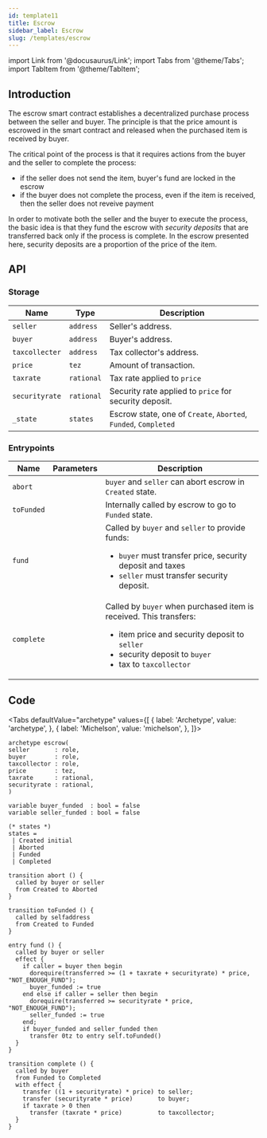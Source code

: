 ```yaml
---
id: template11
title: Escrow
sidebar_label: Escrow
slug: /templates/escrow
---
```

import Link from '@docusaurus/Link';
import Tabs from '@theme/Tabs';
import TabItem from '@theme/TabItem';

## Introduction

The escrow smart contract establishes a decentralized purchase process between the seller and buyer. The principle is that the price amount is escrowed in the smart contract and released when the purchased item is received by buyer.

The critical point of the process is that it requires actions from the buyer and the seller to complete the process:
* if the seller does not send the item, buyer's fund are locked in the escrow
* if the buyer does not complete the process, even if the item is received, then the seller does not reveive payment

In order to motivate both the seller and the buyer to execute the process, the basic idea is that they fund the escrow with *security deposits* that are transferred back only if the process is complete. In the escrow presented here, security deposits are a proportion of the price of the item.

## API

### Storage

| Name | Type | Description |
| -- | -- | -- |
| `seller` | `address` | Seller's address. |
| `buyer` | `address` | Buyer's address. |
| `taxcollecter` | `address` | Tax collector's address. |
| `price` | `tez` | Amount of transaction. |
| `taxrate` | `rational`| Tax rate applied to `price` |
| `securityrate` | `rational` | Security rate applied to `price` for security deposit. |
| `_state` | `states` | Escrow state, one of `Create`, `Aborted`, `Funded`, `Completed` |
### Entrypoints

| Name | Parameters | Description |
| -- | -- | -- |
| `abort` | | `buyer` and `seller` can abort escrow in `Created` state. |
| `toFunded` | | Internally called by escrow to go to `Funded` state. |
| `fund` | | Called by `buyer` and `seller` to provide funds:<ul><li>`buyer` must transfer price, security deposit and taxes </li><li>`seller` must transfer security deposit.</li></ul> |
| `complete` | | Called by `buyer` when purchased item is received. This transfers:<ul><li>item price and security deposit to `seller`</li><li>security deposit to `buyer`</li><li>tax to `taxcollector`</li></ul> |

## Code

<Tabs
  defaultValue="archetype"
  values={[
    { label: 'Archetype', value: 'archetype', },
    { label: 'Michelson', value: 'michelson', },
  ]}>

<TabItem value="archetype">

```archetype title="escrow.arl"
archetype escrow(
seller       : role,
buyer        : role,
taxcollector : role,
price        : tez,
taxrate      : rational,
securityrate : rational,
)

variable buyer_funded  : bool = false
variable seller_funded : bool = false

(* states *)
states =
 | Created initial
 | Aborted
 | Funded
 | Completed

transition abort () {
  called by buyer or seller
  from Created to Aborted
}

transition toFunded () {
  called by selfaddress
  from Created to Funded
}

entry fund () {
  called by buyer or seller
  effect {
    if caller = buyer then begin
      dorequire(transferred >= (1 + taxrate + securityrate) * price, "NOT_ENOUGH_FUND");
      buyer_funded := true
    end else if caller = seller then begin
      dorequire(transferred >= securityrate * price, "NOT_ENOUGH_FUND");
      seller_funded := true
    end;
    if buyer_funded and seller_funded then
      transfer 0tz to entry self.toFunded()
  }
}

transition complete () {
  called by buyer
  from Funded to Completed
  with effect {
    transfer ((1 + securityrate) * price) to seller;
    transfer (securityrate * price)       to buyer;
    if taxrate > 0 then
      transfer (taxrate * price)          to taxcollector;
  }
}
```

</TabItem>

<TabItem value="michelson">

```js

```

</TabItem>

</Tabs>